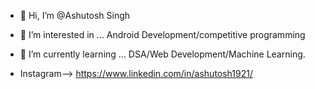 - 👋 Hi, I’m @Ashutosh Singh
- 👀 I’m interested in ... Android Development/competitive programming
- 🌱 I’m currently learning ... DSA/Web Development/Machine Learning.


- Instagram--> https://www.linkedin.com/in/ashutosh1921/


